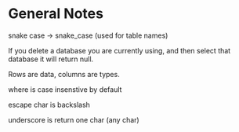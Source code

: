 # General Notes

snake case -> snake_case (used for table names)

If you delete a database you are currently using, and then select that database it will return null.

Rows are data, columns are types.

where is case insenstive by default

escape char is backslash

underscore is return one char (any char)
